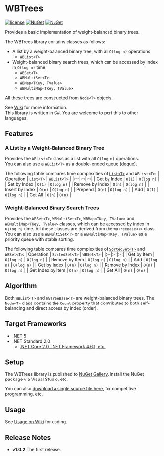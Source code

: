# WBTrees
[![license](https://img.shields.io/github/license/sakapon/WBTrees.svg)](LICENSE)
[![NuGet](https://img.shields.io/nuget/v/WBTrees.svg)](https://www.nuget.org/packages/WBTrees/)
[![NuGet](https://img.shields.io/nuget/dt/WBTrees.svg)](https://www.nuget.org/packages/WBTrees/)

Provides a basic implementation of weight-balanced binary trees.

The WBTrees library contains classes as follows:
- A list by a weight-balanced binary tree, with all `O(log n)` operations
  - `WBList<T>`
- Weight-balanced binary search trees, which can be accessed by index in `O(log n)` time
  - `WBSet<T>`
  - `WBMultiSet<T>`
  - `WBMap<TKey, TValue>`
  - `WBMultiMap<TKey, TValue>`

All these trees are constructed from `Node<T>` objects.

See [Wiki](https://github.com/sakapon/WBTrees/wiki) for more information.  
This library is written in C#.
You are welcome to port this to other languages.

## Features

### A List by a Weight-Balanced Binary Tree
Provides the `WBList<T>` class as a list with all `O(log n)` operations.  
You can also use a `WBList<T>` as a double-ended queue (deque).

The following table compares time complexities of [`List<T>`](https://docs.microsoft.com/dotnet/api/system.collections.generic.list-1) and `WBList<T>`:
| Operation | `List<T>` | `WBList<T>` |
|:--|:-:|:-:|
| Get by Index | `O(1)` | `O(log n)` |
| Set by Index | `O(1)` | `O(log n)` |
| Remove by Index | `O(n)` | `O(log n)` |
| Insert by Index | `O(n)` | `O(log n)` |
| Prepend | `O(n)` | `O(log n)` |
| Add | `O(1)` | `O(log n)` |
| Get All | `O(n)` | `O(n)` |

### Weight-Balanced Binary Search Trees
Provides the `WBSet<T>`, `WBMultiSet<T>`, `WBMap<TKey, TValue>` and `WBMultiMap<TKey, TValue>` classes, which can be accessed by index in `O(log n)` time. All these classes are derived from the `WBTreeBase<T>` class.  
You can also use a `WBMultiSet<T>` or a `WBMultiMap<TKey, TValue>` as a priority queue with stable sorting.

The following table compares time complexities of [`SortedSet<T>`](https://docs.microsoft.com/dotnet/api/system.collections.generic.sortedset-1) and `WBSet<T>`:
| Operation | `SortedSet<T>` | `WBSet<T>` |
|:--|:-:|:-:|
| Get by Item | `O(log n)` | `O(log n)` |
| Remove by Item | `O(log n)` | `O(log n)` |
| Add | `O(log n)` | `O(log n)` |
| Get by Index | `O(n)` | `O(log n)` |
| Remove by Index | `O(n)` | `O(log n)` |
| Get Index by Item | `O(n)` | `O(log n)` |
| Get All | `O(n)` | `O(n)` |

## Algorithm
Both `WBList<T>` and `WBTreeBase<T>` are weight-balanced binary trees.
The `Node<T>` class contains the `Count` property that contributes to both self-balancing and direct access by index (order).

## Target Frameworks
- .NET 5
- .NET Standard 2.0
  - [.NET Core 2.0, .NET Framework 4.6.1, etc.](https://docs.microsoft.com/dotnet/standard/net-standard)

## Setup
The WBTrees library is published to [NuGet Gallery](https://www.nuget.org/packages/WBTrees/).
Install the NuGet package via Visual Studio, etc.

You can also [download a single source file here](downloads), for competitive programming, etc.

## Usage
See [Usage on Wiki](https://github.com/sakapon/WBTrees/wiki/Usage) for coding.

## Release Notes
- **v1.0.2** The first release.
